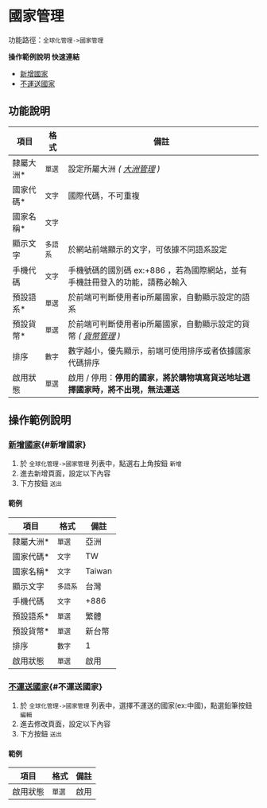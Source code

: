 #  國家管理

功能路徑：`全球化管理->國家管理`

**操作範例說明 快速連結**

* [新增國家](/guide/world-country#新增國家)
* [不運送國家](/guide/world-country#不運送國家)

##  功能說明

| 項目  | 格式 | 備註 |
|---|---|---|
|隸屬大洲*|`單選`| 設定所屬大洲 *( [大洲管理](/guide/world-continent) )*|
|國家代碼*|`文字`|國際代碼，不可重複|
|國家名稱*|`文字`||
|顯示文字|`多語系`|於網站前端顯示的文字，可依據不同語系設定|
|手機代碼|`文字`|手機號碼的國別碼 ex:+886 ，若為國際網站，並有手機註冊登入的功能，請務必輸入|
|預設語系*|`單選`| 於前端可判斷使用者ip所屬國家，自動顯示設定的語系|
|預設貨幣*|`單選`| 於前端可判斷使用者ip所屬國家，自動顯示設定的貨幣 *( [貨幣管理](/guide/world-currency) )*|
|排序|`數字`|數字越小，優先顯示，前端可使用排序或者依據國家代碼排序|
|啟用狀態|`單選`|啟用 / 停用：**停用的國家，將於購物填寫貨送地址選擇國家時，將不出現，無法運送**|


##  操作範例說明

### [新增國家](/guide/world-country#新增國家){#新增國家}

1. 於 `全球化管理->國家管理` 列表中，點選右上角按鈕 `新增` 
2. 進去新增頁面，設定以下內容
3. 下方按鈕 `送出`

#### 範例

| 項目  | 格式 | 備註 |
|---|---|---|
|隸屬大洲*|`單選`| 亞洲|
|國家代碼*|`文字`|TW|
|國家名稱*|`文字`|Taiwan|
|顯示文字|`多語系`|台灣|
|手機代碼|`文字`|+886 |
|預設語系*|`單選`| 繁體|
|預設貨幣*|`單選`| 新台幣|
|排序|`數字`|1|
|啟用狀態|`單選`|啟用|

### [不運送國家](/guide/world-country#不運送國家){#不運送國家}

1. 於 `全球化管理->國家管理` 列表中，選擇不運送的國家(ex:中國)，點選鉛筆按鈕 `編輯`
2. 進去修改頁面，設定以下內容
3. 下方按鈕 `送出`


#### 範例

| 項目  | 格式 | 備註 |
|---|---|---|
|啟用狀態|`單選`|啟用|
